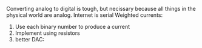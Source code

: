 Converting analog to digital is tough, but necissary because all things in the physical world are analog.
Internet is serial
Weighted currents: 
  1. Use each binary number to produce a current
  2. Implement using resistors
  3. better DAC:

